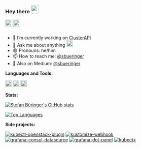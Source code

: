 
### Hey there <img src="https://media.giphy.com/media/hvRJCLFzcasrR4ia7z/giphy.gif" width="25px">

<a href="https://x.com/sbueringer">
  <img align="left" alt="Stefan Büringer | Twitter" width="22px" src="https://cdn.simpleicons.org/twitter" />
</a>
<a href="https://www.linkedin.com/in/stefan-b%C3%BCringer-a1b33258/">
  <img align="left" alt="Stefan Büringer's LinkedIN" width="22px" src="https://cdn.simpleicons.org/linkedin" />
</a>
</br></br>

* 🔭 I’m currently working on [ClusterAPI](https://github.com/kubernetes-sigs/cluster-api)
* 💬 Ask me about anything <code><img height="20" src="https://cdn.simpleicons.org/kubernetes"></code>
* 😄 Pronouns: he/him
* 📫 How to reach me: [@sbueringer](https://twitter.com/sbueringer)
* 📝 Also on Medium: [@sbueringer](https://medium.com/@sbueringer)

**Languages and Tools:**  

<code><img height="20" src="https://user-images.githubusercontent.com/4662360/116804096-7842a680-ab1c-11eb-9831-001929b5434c.png"></code>
<code><img height="20" src="https://cncf-branding.netlify.app/img/projects/kubernetes/icon/color/kubernetes-icon-color.png"></code>
<code><img height="20" src="https://user-images.githubusercontent.com/4662360/116804184-146cad80-ab1d-11eb-8f06-8d57d62b5d35.png"></code>

**Stats:**

[![Stefan Büringer's GitHub stats](https://github-readme-stats.vercel.app/api?username=sbueringer&show_icons=true&theme=vue-dark)](https://github.com/anuraghazra/github-readme-stats)

[![Top Languages](https://github-readme-stats.vercel.app/api/top-langs/?username=sbueringer&hide=mathematica,javascript,php&layout=compact&theme=vue-dark)](https://github.com/anuraghazra/github-readme-stats) 

**Side projects:**

[![kubectl-openstack-plugin](https://github-readme-stats.vercel.app/api/pin/?username=sbueringer&repo=kubectl-openstack-plugin&theme=vue-dark)](https://github.com/anuraghazra/github-readme-stats)
[![kustomize-webhook](https://github-readme-stats.vercel.app/api/pin/?username=sbueringer&repo=kustomize-webhook&theme=vue-dark)](https://github.com/anuraghazra/github-readme-stats)
[![grafana-consul-datasource](https://github-readme-stats.vercel.app/api/pin/?username=sbueringer&repo=grafana-consul-datasource&theme=vue-dark)](https://github.com/anuraghazra/github-readme-stats)
[![grafana-dot-panel](https://github-readme-stats.vercel.app/api/pin/?username=sbueringer&repo=grafana-dot-panel&theme=vue-dark)](https://github.com/anuraghazra/github-readme-stats)
[![kubectx](https://github-readme-stats.vercel.app/api/pin/?username=sbueringer&repo=kubectx&theme=vue-dark)](https://github.com/anuraghazra/github-readme-stats)
